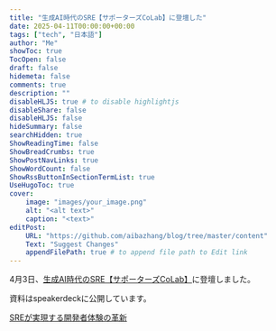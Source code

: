 ```yaml
---
title: "生成AI時代のSRE【サポーターズCoLab】に登壇した"
date: 2025-04-11T00:00:00+00:00
tags: ["tech", "日本語"]
author: "Me"
showToc: true
TocOpen: false
draft: false
hidemeta: false
comments: true
description: ""
disableHLJS: true # to disable highlightjs
disableShare: false
disableHLJS: false
hideSummary: false
searchHidden: true
ShowReadingTime: false
ShowBreadCrumbs: true
ShowPostNavLinks: true
ShowWordCount: false
ShowRssButtonInSectionTermList: true
UseHugoToc: true
cover:
    image: "images/your_image.png"
    alt: "<alt text>"
    caption: "<text>"
editPost:
    URL: "https://github.com/aibazhang/blog/tree/master/content"
    Text: "Suggest Changes"
    appendFilePath: true # to append file path to Edit link
---
```


4月3日、[生成AI時代のSRE【サポーターズCoLab】](https://supporterz-seminar.connpass.com/event/347921/)に登壇しました。

資料はspeakerdeckに公開しています。

[SREが実現する開発者体験の革新](https://speakerdeck.com/sansantech/20250403)
